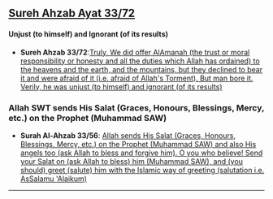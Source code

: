 ## [Sureh Ahzab Ayat 33/72](https://www.youtube.com/results?search_query=surah+al+ahzab+%2B+sahil+adeem)

#### Unjust (to himself) and Ignorant (of its results)
* __Sureh Ahzab 33/72__:[Truly, We did offer AlAmanah (the trust or moral responsibility or honesty and all the duties which Allah has ordained) to the heavens and the earth, and the mountains, but they declined to bear it and were afraid of it (i.e. afraid of Allah's Torment). But man bore it. Verily, he was unjust (to himself) and ignorant (of its results)](https://quranwbw.com/33#72)

### Allah SWT sends His Salat (Graces, Honours, Blessings, Mercy, etc.) on the Prophet (Muhammad SAW)
* __Surah Al-Ahzab 33/56__: [Allah sends His Salat (Graces, Honours, Blessings, Mercy, etc.) on the Prophet (Muhammad SAW) and also His angels too (ask Allah to bless and forgive him). O you who believe! Send your Salat on (ask Allah to bless) him (Muhammad SAW), and (you should) greet (salute) him with the Islamic way of greeting (salutation i.e. AsSalamu 'Alaikum)](https://quranwbw.com/33#56)

***
